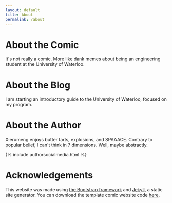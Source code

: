 ```yaml
---
layout: default
title: About
permalink: /about
---
```

# About the Comic

It's not really a comic. More like dank memes about being an engineering student at the University of Waterloo.

<!--{% include socialmedia.html %}-->

# About the Blog

I am starting an introductory guide to the University of Waterloo, focused on my program.

# About the Author

Xierumeng enjoys butter tarts, explosions, and SPAAACE. Contrary to popular belief, I can't think in 7 dimensions. Well, maybe abstractly.

{% include authorsocialmedia.html %}

# Acknowledgements

This website was made using [the Bootstrap framework](http://getbootstrap.com/) and [Jekyll](https://jekyllrb.com/), a static site generator. You can download the template comic website code [here](https://github.com/peahatlanding/Webcomic-Jekyll-Theme).
